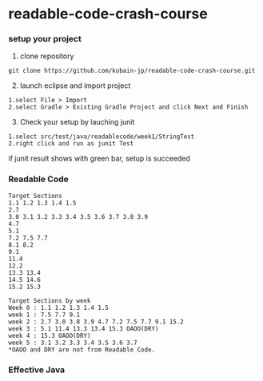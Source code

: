 # readable-code-crash-course

### setup your project

1. clone repository 

```
git clone https://github.com/kobain-jp/readable-code-crash-course.git
```

2. launch eclipse and import project

```
1.select File > Import 
2.select Gradle > Existing Gradle Project and click Next and Finish
```

3. Check your setup by lauching junit

```
1.select src/test/java/readablecode/week1/StringTest
2.right click and run as junit Test
```

if junit result shows with green bar, setup is succeeded

### Readable Code 

```
Target Sections
1.1 1.2 1.3 1.4 1.5
2.7
3.0 3.1 3.2 3.3 3.4 3.5 3.6 3.7 3.8 3.9 
4.7 
5.1 
7.2 7.5 7.7 
8.1 8.2 
9.1 
11.4 
12.2 
13.3 13.4
14.5 14.6
15.2 15.3

Target Sections by week
Week 0 : 1.1 1.2 1.3 1.4 1.5
week 1 : 7.5 7.7 9.1
week 2 : 2.7 3.0 3.8 3.9 4.7 7.2 7.5 7.7 9.1 15.2
week 3 : 5.1 11.4 13.3 13.4 15.3 OAOO(DRY)
week 4 : 15.3 OAOO(DRY)
week 5 : 3.1 3.2 3.3 3.4 3.5 3.6 3.7 
*OAOO and DRY are not from Readable Code.

```

### Effective Java
